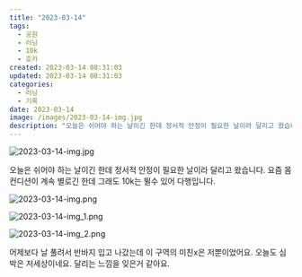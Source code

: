 ```yaml
---
title: "2023-03-14"
tags:
  - 공원
  - 러닝
  - 10k
  - 호카
created: 2023-03-14 08:31:03
updated: 2023-03-14 08:31:03
categories:
  - 러닝
  - 기록
date: 2023-03-14
image: /images/2023-03-14-img.jpg
description: "오늘은 쉬어야 하는 날이긴 한데 정서적 안정이 필요한 날이라 달리고 왔습니다. 요즘 몸 컨디션이 계속 별로긴 한데 그래도 10k는 뛸수 있어 다행입니다. 어제보다 날 풀려서 반바지 입고 나갔는데 이 구역의 미친x은 저뿐이었어요. 오늘도 심박은 저세상이네요. 달리는 느낌을 잊은거 같아요."
---
```


![2023-03-14-img.jpg](/images/2023-03-14-img.jpg)
 
 

오늘은 쉬어야 하는 날이긴 한데 정서적 안정이 필요한 날이라 달리고 왔습니다. 
요즘 몸 컨디션이 계속 별로긴 한데 그래도 10k는 뛸수 있어 다행입니다.

 
 ![2023-03-14-img.png](/images/2023-03-14-img.png)
 
 

 
 ![2023-03-14-img_1.png](/images/2023-03-14-img_1.png)
 
 

 
 ![2023-03-14-img_2.png](/images/2023-03-14-img_2.png)
 
 

어제보다 날 풀려서 반바지 입고 나갔는데 이 구역의 미친x은 저뿐이었어요.
오늘도 심박은 저세상이네요. 
달리는 느낌을 잊은거 같아요.
